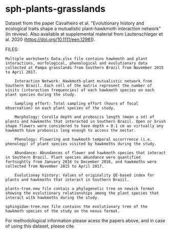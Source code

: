 # sph-plants-grasslands

Dataset from the paper Cavalheiro et al. "Evolutionary history and ecological traits shape a mutualistic plant-hawkmoth interaction network" (in review). Also available at supplemental material from Lautenschleger et al. 2020 (https://doi.org/10.1111/een.12961).


FILES:

	Multiple worksheets Data.xlsx file contains hawkmoth and plant interactions, morfological, phenological and evolutionary data collected at Pampa grasslands from Southern Brazil from November 2015 to April 2017.

		Interaction Network: Hawkmoth-plant mutualistic network from Southern Brazil. Each cell of the matrix represent the number of visits (interaction frequencies) of each hawkmoth species on each plant species during the study.

		Sampling effort: Total sampling effort (hours of focal observation) on each plant species of the study.
	
		Morphology: Corolla depth and proboscis length (mean ± sd) of plants and hawkmoths that interacted in Southern Brazil. Open or brush shape flowers were considered to have depth = 0.1 cm as virtually any hawkmoth have proboscis long enough to access the nectar.

		Phenology: Flowering and hawkmoth temporal occurrrence (i.e. phenology) of plant species visited by hawkmoths during the study.

		Abundance: Abundances of flower and hawkmoth species that interact in Southern Brazil. Plant species abundance were quantified fortnightly from January 2016 to December 2016, and hawkmoths were collected from November 2015 to April 2017.

		Evolutionay history: Values of originality QE-based index for plants and hawkmoths that interact in Southern Brazil.

	plants-tree.new file contais a phylogenetic tree on newick format showing the evolutionary relationships among the plant species that interact with hawkmoths during the study.

	sphingidae-tree.nex file contains the evolutionary tree of the hawkmoth species of the study on the nexus format.

For methodological information please acess the papers above, and in case of using this dataset, please cite.
